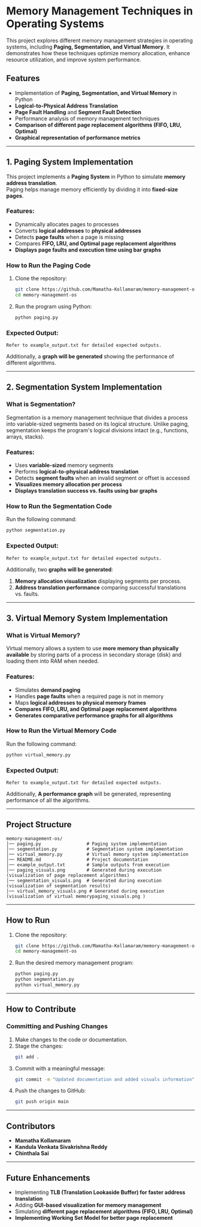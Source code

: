 # Memory Management Techniques in Operating Systems  

This project explores different memory management strategies in operating systems, including **Paging, Segmentation, and Virtual Memory**. It demonstrates how these techniques optimize memory allocation, enhance resource utilization, and improve system performance.

## Features  
- Implementation of **Paging, Segmentation, and Virtual Memory** in Python  
- **Logical-to-Physical Address Translation**  
- **Page Fault Handling** and **Segment Fault Detection**  
- Performance analysis of memory management techniques  
- **Comparison of different page replacement algorithms (FIFO, LRU, Optimal)**  
- **Graphical representation of performance metrics**  

---

## **1. Paging System Implementation**  

This project implements a **Paging System** in Python to simulate **memory address translation**.  
Paging helps manage memory efficiently by dividing it into **fixed-size pages**.

### **Features:**
- Dynamically allocates pages to processes  
- Converts **logical addresses** to **physical addresses**  
- Detects **page faults** when a page is missing  
- Compares **FIFO, LRU, and Optimal page replacement algorithms**  
- **Displays page faults and execution time using bar graphs**  

### **How to Run the Paging Code**  

1. Clone the repository:  
   ```sh
   git clone https://github.com/Mamatha-Kollamaram/memory-management-os.git  
   cd memory-management-os  
   ```
2. Run the program using Python:
   ```sh
   python paging.py
   ```

### **Expected Output:**
```
Refer to example_output.txt for detailed expected outputs.
```

Additionally, a **graph will be generated** showing the performance of different algorithms.

---

## **2. Segmentation System Implementation**  

### **What is Segmentation?**  
Segmentation is a memory management technique that divides a process into variable-sized segments based on its logical structure. Unlike paging, segmentation keeps the program's logical divisions intact (e.g., functions, arrays, stacks).

### **Features:**
- Uses **variable-sized** memory segments  
- Performs **logical-to-physical address translation**  
- Detects **segment faults** when an invalid segment or offset is accessed  
- **Visualizes memory allocation per process**  
- **Displays translation success vs. faults using bar graphs**  

### **How to Run the Segmentation Code**  

Run the following command:
```sh
python segmentation.py
```

### **Expected Output:**
```
Refer to example_output.txt for detailed expected outputs. 
```

Additionally, two **graphs will be generated**:
1. **Memory allocation visualization** displaying segments per process.
2. **Address translation performance** comparing successful translations vs. faults.

---

## **3. Virtual Memory System Implementation**  

### **What is Virtual Memory?**  
Virtual memory allows a system to use **more memory than physically available** by storing parts of a process in secondary storage (disk) and loading them into RAM when needed.

### **Features:**
- Simulates **demand paging**  
- Handles **page faults** when a required page is not in memory  
- Maps **logical addresses to physical memory frames**  
- **Compares FIFO, LRU, and Optimal page replacement algorithms**  
- **Generates comparative performance graphs for all algorithms**  

### **How to Run the Virtual Memory Code**  

Run the following command:
```sh
python virtual_memory.py
```

### **Expected Output:**
```
Refer to example_output.txt for detailed expected outputs. 
```

Additionally, **A performance graph** will be generated, representing performance of all the algorithms.

---

## **Project Structure**  

```
memory-management-os/  
│── paging.py                 # Paging system implementation  
│── segmentation.py           # Segmentation system implementation  
│── virtual_memory.py         # Virtual memory system implementation  
│── README.md                 # Project documentation  
│── example_output.txt        # Sample outputs from execution  
│── paging_visuals.png        # Generated during execution (visualization of page replacement algorithms)
│── segmentation_visuals.png  # Generated during execution (visualization of segmentation results)
│── virtual_memory_visuals.png # Generated during execution (visualization of virtual memorypaging_visuals.png )      
```

---

## **How to Run**  

1. Clone the repository:  
   ```sh
   git clone https://github.com/Mamatha-Kollamaram/memory-management-os.git  
   cd memory-management-os  
   ```
2. Run the desired memory management program:  
   ```sh
   python paging.py  
   python segmentation.py  
   python virtual_memory.py  
   ```

---

## **How to Contribute**  

### **Committing and Pushing Changes**  

1. Make changes to the code or documentation.
2. Stage the changes:
   ```sh
   git add .
   ```
3. Commit with a meaningful message:
   ```sh
   git commit -m "Updated documentation and added visuals information"
   ```
4. Push the changes to GitHub:
   ```sh
   git push origin main
   ```

---

## **Contributors**  
- **Mamatha Kollamaram**  
- **Kandula Venkata Sivakrishna Reddy**
- **Chinthala Sai**
---

## **Future Enhancements**  
- Implementing **TLB (Translation Lookaside Buffer) for faster address translation**  
- Adding **GUI-based visualization for memory management**  
- Simulating **different page replacement algorithms (FIFO, LRU, Optimal)**  
- **Implementing Working Set Model for better page replacement**  
